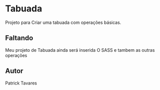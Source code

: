 # Tabuada
Projeto para Criar uma tabuada com operações básicas.

## Faltando
Meu projeto de Tabuada ainda será inserida O SASS e tambem as outras operações  

## Autor
Patrick Tavares
